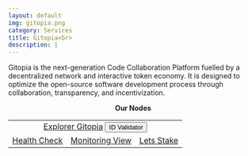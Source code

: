 ```yaml
---
layout: default
img: gitopia.png
category: Services
title: Gitopia<br>
description: |
---
```


<!-- <span  class="badge badge-primary" data-toggle="tooltip" data-html="true" title="<b>8ball <=> Osmosis <br> 8ball <=> Gravity <br> 8balll <=> Planq</b>">IBC Gang</span>
<span  class="badge badge-primary" data-toggle="tooltip" data-html="true" title="<b>enabled</b>">Authz</span>
 -->


Gitopia is the next-generation Code Collaboration Platform fuelled by a decentralized network and interactive token economy. It is designed to optimize the open-source software development process through collaboration, transparency, and incentivization.

<p align="center"><b>Our Nodes </b></p>
<table class="table">
<tr>
   <td colspan=3 style="text-align: center" class="justify-content-center">
       <a href="https://explorer.tendermint.roomit.xyz/gitopia/staking/gitopiavaloper1pv8fkl4t7wk9mwptkwf8pemy9rt8qpkydr6k3p" class="btn btn-success margin-top" target="_blank">Explorer Gitopia</a>
      <button onclick="clip_gitopia_three()"  class="btn btn-warning margin-top">ID Validator</button>
      <input type="text" id="clip_gitopia" value="gitopiavaloper1pv8fkl4t7wk9mwptkwf8pemy9rt8qpkydr6k3p" hidden=true> 
   </td>
</tr>
<tr>
   <td>
       <a href="https://health.roomit.xyz/status/gitopia/" class="btn btn-info margin-top" target="_blank">Health Check</a>
   </td> 
   <td>
       <a href="/pdf/RoomIT_Akash-Grafana.pdf" class="btn btn-success margin-top">Monitoring View</a> 
   </td>
   <td>
      <a href="https://explorer.tendermint.roomit.xyz/gitopia/staking/gitopiavaloper1pv8fkl4t7wk9mwptkwf8pemy9rt8qpkydr6k3p" class="btn btn-danger margin-top" target="_blank">Lets Stake</a>
   </td>
</tr>
</table>